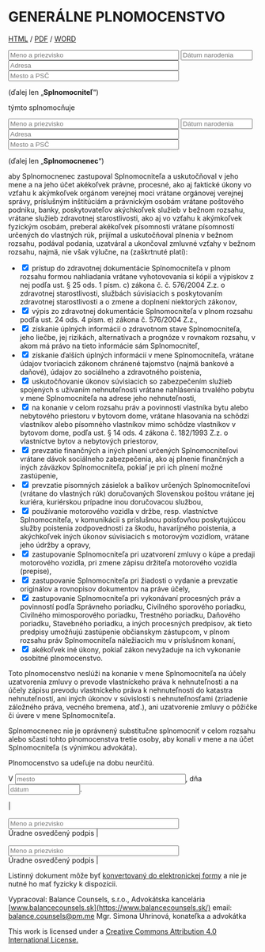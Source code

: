 # GENERÁLNE PLNOMOCENSTVO
[HTML]() / [PDF]() / [WORD]()


<input type="text" size="40" placeholder="Meno a priezvisko"/>
<input type="text" size="15" placeholder="Dátum narodenia"/>
<input type="text" size="40" placeholder="Adresa"/>
<input type="text" size="40" placeholder="Mesto a PSČ"/>

(ďalej len „**Splnomocniteľ**“)

týmto splnomocňuje 

<input type="text" size="40" placeholder="Meno a priezvisko"/>
<input type="text" size="15" placeholder="Dátum narodenia"/>
<input type="text" size="40" placeholder="Adresa"/>
<input type="text" size="40" placeholder="Mesto a PSČ"/>

(ďalej len „**Splnomocnenec**“)

aby Splnomocnenec zastupoval Splnomocniteľa a uskutočňoval v
jeho mene a na jeho účet akékoľvek právne, procesné, ako aj faktické úkony vo vzťahu k akýmkoľvek
orgánom verejnej moci vrátane orgánovej verejnej správy, príslušným inštitúciám a právnickým osobám
vrátane poštového podniku, banky, poskytovateľov akýchkoľvek služieb v bežnom rozsahu, vrátane 
služieb zdravotnej starostlivosti, ako aj vo vzťahu k akýmkoľvek fyzickým osobám, preberal akékoľvek 
písomnosti vrátane písomností určených do vlastných rúk, prijímal a uskutočňoval plnenia v bežnom rozsahu,
podával podania, uzatváral a ukončoval zmluvné vzťahy v bežnom rozsahu, najmä, nie však výlučne, na (zaškrtnuté platí):

-	<input type="checkbox" checked/> prístup do zdravotnej dokumentácie Splnomocniteľa v plnom rozsahu formou nahliadania vrátane vyhotovovania si kópií a výpiskov z nej podľa ust. § 25 ods. 1 písm. c) zákona č. č. 576/2004 Z.z. o zdravotnej starostlivosti, službách súvisiacich s poskytovaním zdravotnej starostlivosti a o zmene a doplnení niektorých zákonov, 
-	<input type="checkbox" checked/> výpis zo zdravotnej dokumentácie Splnomocniteľa v plnom rozsahu podľa ust. 24 ods. 4 písm. e) zákona č. 576/2004 Z.z., 
-	<input type="checkbox" checked/> získanie úplných informácií o zdravotnom stave Splnomocniteľa, jeho liečbe, jej rizikách, alternatívach a prognóze v rovnakom rozsahu, v akom má právo na tieto informácie sám Splnomocniteľ,    
-	<input type="checkbox" checked/> získanie ďalších úplných informácií v mene Splnomocniteľa, vrátane údajov tvoriacich zákonom chránené tajomstvo (najmä bankové a daňové), údajov zo sociálneho a zdravotného poistenia, 
-	<input type="checkbox" checked/> uskutočňovanie úkonov súvisiacich so zabezpečením služieb spojených s užívaním nehnuteľnosti vrátane nahlásenia trvalého pobytu v mene Splnomocniteľa na adrese jeho nehnuteľnosti,
-	<input type="checkbox" checked/> na konanie v celom rozsahu práv a povinností vlastníka bytu alebo nebytového priestoru v bytovom dome, vrátane hlasovania na schôdzi vlastníkov alebo písomného vlastníkov mimo schôdze vlastníkov v bytovom dome, podľa ust. § 14 ods. 4 zákona č. 182/1993 Z.z. o vlastníctve bytov a nebytových priestorov,
-	<input type="checkbox" checked/> prevzatie finančných a iných plnení určených Splnomocniteľovi vrátane dávok sociálneho zabezpečenia, ako aj plnenie finančných a iných záväzkov Splnomocniteľa, pokiaľ je pri ich plnení možné zastúpenie,
-	<input type="checkbox" checked/> prevzatie písomných zásielok a balíkov určených Splnomocniteľovi (vrátane do vlastných rúk) doručovaných Slovenskou poštou vrátane jej kuriéra, kuriérskou prípadne inou doručovacou službou,
-	<input type="checkbox" checked/> používanie motorového vozidla v držbe, resp. vlastníctve Splnomocniteľa, v komunikácii s príslušnou poisťovňou poskytujúcou služby poistenia zodpovednosti za škodu, havarijného poistenia, a akýchkoľvek iných úkonov súvisiacich s motorovým vozidlom, vrátane jeho údržby a opravy,
-	<input type="checkbox" checked/> zastupovanie Splnomocniteľa pri uzatvorení zmluvy o kúpe a predaji motorového vozidla, pri zmene zápisu držiteľa motorového vozidla (prepise), 
-	<input type="checkbox" checked/> zastupovanie Splnomocniteľa pri žiadosti o vydanie a prevzatie originálov a rovnopisov dokumentov na práve účely, 
-	<input type="checkbox" checked/> zastupovanie Splnomocniteľa pri vykonávaní procesných práv a povinností podľa Správneho poriadku, Civilného sporového poriadku, Civilného mimosporového poriadku, Trestného poriadku, Daňového poriadku, Stavebného poriadku, a iných procesných predpisov, ak tieto predpisy umožňujú zastúpenie občianskym zástupcom, v plnom rozsahu práv Splnomocniteľa náležiacich mu v príslušnom konaní,
-	<input type="checkbox" checked/> akékoľvek iné úkony, pokiaľ zákon nevyžaduje na ich vykonanie osobitné plnomocenstvo.


Toto plnomocenstvo neslúži na konanie v mene Splnomocniteľa na účely uzatvorenia zmluvy o prevode vlastníckeho práva k nehnuteľnosti a na účely zápisu prevodu vlastníckeho práva k nehnuteľnosti do katastra nehnuteľností, ani iných úkonov v súvislosti s nehnuteľnosťami (zriadenie záložného práva, vecného bremena, atď.), ani uzatvorenie zmluvy o pôžičke či úvere v mene Splnomocniteľa. 

Splnomocnenec nie je oprávnený substitučne splnomocniť v celom rozsahu alebo sčasti tohto plnomocenstva tretie osoby, aby konali v mene a na účet Splnomocniteľa (s výnimkou advokáta).  

Plnomocenstvo sa udeľuje na dobu neurčitú.

V <input type="text" size="40" placeholder="mesto"/>,
dňa <input type="text" size="15" placeholder="dátum"/>.

| <br/><br/><input type="text" size="40" placeholder="Meno a priezvisko"/><br/>Úradne osvedčený podpis | <br/><br/><input type="text" size="40" placeholder="Meno a priezvisko"/><br/>Úradne osvedčený podpis |

Listinný dokument môže byť [konvertovaný do elektronickej formy](https://www.slovensko.sk/sk/agendy/agenda/_zarucena-konverzia/) a nie je nutné ho mať fyzicky k dispozícii.

Vypracoval: Balance Counsels, s.r.o., Advokátska kancelária [www.balancecounsels.sk](https://www.balancecounsels.sk/) email: [balance.counsels@pm.me](mailto:balance.counsels@pm.me)
Mgr. Simona Uhrinová, konateľka a advokátka

This work is licensed under a [Creative Commons Attribution 4.0 International License.](https://creativecommons.org/licenses/by/4.0/legalcode)
